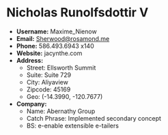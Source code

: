 # Nicholas Runolfsdottir V

- **Username:** Maxime_Nienow
- **Email:** Sherwood@rosamond.me
- **Phone:** 586.493.6943 x140
- **Website:** jacynthe.com
- **Address:**
  - Street: Ellsworth Summit
  - Suite: Suite 729
  - City: Aliyaview
  - Zipcode: 45169
  - Geo: (-14.3990, -120.7677)
- **Company:**
  - Name: Abernathy Group
  - Catch Phrase: Implemented secondary concept
  - BS: e-enable extensible e-tailers
